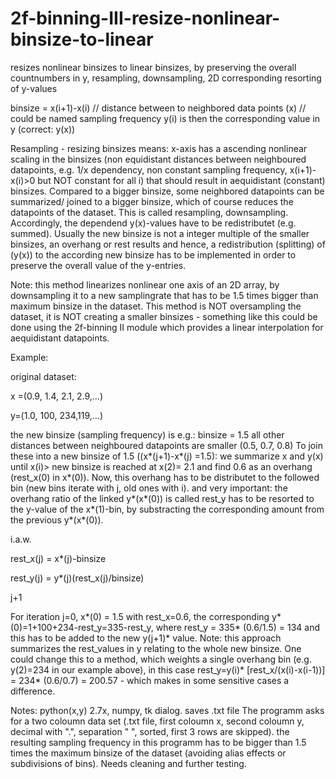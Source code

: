 # 2f-binning-III-resize-nonlinear-binsize-to-linear
resizes nonlinear binsizes to linear binsizes, by preserving the overall countnumbers in y, resampling, downsampling, 2D corresponding resorting of y-values

binsize = x(i+1)-x(i) // distance between to neighbored data points (x) // could be named sampling frequency
y(i) is then the corresponding value in y (correct: y(x))

Resampling - resizing binsizes means: 
x-axis has a ascending nonlinear scaling in the binsizes (non equidistant 
distances between neighboured datapoints, e.g. 1/x dependency, non constant sampling frequency, x(i+1)-x(i)>0 but NOT constant for all i) that should result in aequidistant (constant) binsizes. Compared to a bigger binsize, some neighbored datapoints can be summarized/ joined to a bigger binsize, which of course reduces the datapoints of the dataset.
This is called resampling, downsampling. Accordingly, the dependend y(x)-values have to be redistributet (e.g. summed). Usually the new binsize is not a integer multiple of the smaller binsizes, an overhang or rest results and hence, a redistribution (splitting) of (y(x)) to the according new binsize has to be implemented in order to preserve the overall value of the y-entries.

Note: this method linearizes nonlinear one axis of an 2D array, by downsampling it to a new samplingrate that has to be 1.5 times bigger than maximum binsize in the dataset. This method is NOT oversampling the dataset, it is NOT creating a smaller binsizes - something like this could be done using the 2f-binning II module which provides a linear interpolation for aequidistant datapoints. 


Example: 

original dataset:

x =(0.9, 1.4, 2.1, 2.9,...)

y=(1.0, 100, 234,119,...) 

the new binsize (sampling frequency) is e.g.:
binsize = 1.5
all other distances between neighboured datapoints are smaller (0.5, 0.7, 0.8)
To join these into a new binsize of 1.5 ((x*(j+1)-x*(j) =1.5): we summarize x and y(x) until x(i)> new binsize
is reached at x(2)= 2.1 and find 0.6 as an overhang (rest_x(0) in x*(0)).
Now, this overhang has to be distributet to the followed bin (new bins iterate with j, old ones with i).
and very important: the overhang ratio of the linked y*(x*(0)) is called rest_y has to be resorted to the y-value of the  x*(1)-bin, by substracting the corresponding amount from the previous y*(x*(0)).

i.a.w.

rest_x(j) = x*(j)-binsize

rest_y(j) = y*(j)(rest_x(j)/binsize)

j+1

For iteration j=0, x*(0) = 1.5 with rest_x=0.6, the corresponding y*(0)=1+100+234-rest_y=335-rest_y, where rest_y = 335* (0.6/1.5) = 134 and this has to be added to the new y(j+1)* value. Note: this approach summarizes the rest_values in y relating to the whole new binsize. One could change this to a method, which weights a single overhang bin (e.g. y(2)=234 in our example above), in this case rest_y=y(i)* [rest_x/(x(i)-x(i-1))] = 234* (0.6/0.7) = 200.57 - which makes in some sensitive cases a difference.

Notes: python(x,y) 2.7x, numpy, tk dialog. saves .txt file
The programm asks for a two coloumn data set (.txt file, first coloumn x, second coloumn y, decimal with ".", separation " ", sorted, first 3 rows are skipped). the resulting sampling frequency in this programm has to be bigger than 1.5 times the maximum 
binsize of the dataset (avoiding alias effects or subdivisions of bins). 
Needs cleaning and further testing. 
